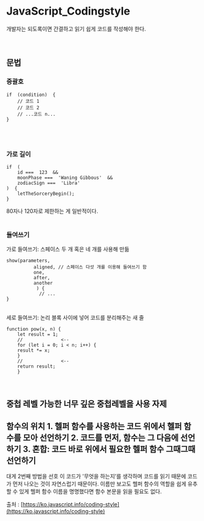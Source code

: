 # JavaScript_Codingstyle

개발자는 되도록이면 간결하고 읽기 쉽게 코드를 작성해야 한다.
<br><br><br>
## 문법
### 중괄호
    if  (condition)  {  
	    // 코드 1  
	    // 코드 2  
	    // ...코드 n...  
    }

<br><br>
### 가로 길이
    if  ( 
	    id ===  123  && 
	    moonPhase ===  'Waning Gibbous'  && 
	    zodiacSign ===  'Libra'  
    )  {  
	    letTheSorceryBegin();  
    }

80자나 120자로 제한하는 게 일반적이다.
<br><br>
### 들여쓰기

가로 들여쓰기: 스페이스 두 개 혹은 네 개를 사용해 만듦 

    show(parameters, 
    		  aligned, // 스페이스 다섯 개를 이용해 들여쓰기 함
    		  one, 
    		  after, 
    		  another
    		   ) {  
    		    // ...  
    }
  
  <br>
세로 들여쓰기: 논리 블록 사이에 넣어 코드를 분리해주는 새 줄

    function pow(x, n) {  
        let result = 1;  
        // 				<--  
        for (let i = 0; i < n; i++) { 
        result *= x;  
        }  
        // 				<--  
        return result;  
        }
    

 <br>
 
## 중첩 레벨 가능한 너무 깊은 중첩레벨을 사용 자제  
## 함수의 위치 1. 헬퍼 함수를 사용하는 코드 위에서 헬퍼 함수를 모아 선언하기 2. 코드를 먼저, 함수는 그 다음에 선언하기 3. 혼합: 코드 바로 위에서 필요한 헬퍼 함수 그때그때 선언하기

대게 2번째 방법을 선호 이 코드가 '무엇을 하는지’를 생각하며 코드를 읽기 때문에 코드가 먼저 나오는 것이 자연스럽기 때문이다. 이름만 보고도 헬퍼 함수의 역할을 쉽게 유추할 수 있게 헬퍼 함수 이름을 명명했다면 함수 본문을 읽을 필요도 없다.  
  
출처 :  [https://ko.javascript.info/coding-style](https://ko.javascript.info/coding-style)
